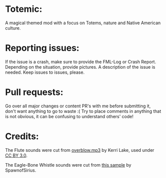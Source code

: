 Totemic:
=======

A magical themed mod with a focus on Totems, nature and Native American culture.

Reporting issues:
=======
If the issue is a crash, make sure to provide the FML-Log or Crash Report.
Depending on the situation, provide pictures.
A description of the issue is needed.
Keep issues to issues, please.

Pull requests:
=======
Go over all major changes or content PR's with me before submitting it, don't want anything to go to waste :(
Try to place comments in anything that is not obvious, it can be confusing to understand others' code!

Credits:
=======
The Flute sounds were cut from [overblow.mp3](https://freesound.org/people/kerri/sounds/37144/) by Kerri Lake,
used under [CC BY 3.0](https://creativecommons.org/licenses/by/3.0/).

The Eagle-Bone Whistle sounds were cut from [this sample](https://freesound.org/people/Petrucio/sounds/276977/)
by SpawnofSirius.
